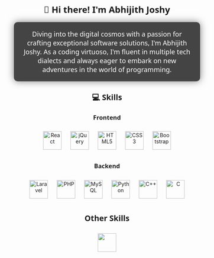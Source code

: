 <div align="center" style="font-family: 'Segoe UI', Tahoma, Geneva, Verdana, sans-serif;">
  <h1 style="font-size: 24px;">👋 Hi there! I'm Abhijith Joshy</h1>
  <p style="font-size: 18px; background-color: #444; color: #fff; padding: 20px; border-radius: 10px; box-shadow: 0 0 20px rgba(0, 0, 0, 0.5);">Diving into the digital cosmos with a passion for crafting exceptional software solutions, I'm Abhijith Joshy. As a coding virtuoso, I'm fluent in multiple tech dialects and always eager to embark on new adventures in the world of programming.</p>
</div>

<h2 align="center" style="font-family: 'Segoe UI', Tahoma, Geneva, Verdana, sans-serif;">💻 Skills</h2>

<h3 align="center" style="font-family: 'Segoe UI', Tahoma, Geneva, Verdana, sans-serif;">Frontend</h3>
<div align="center">
  <img style="margin: 10px;" src="https://profilinator.rishav.dev/skills-assets/react-original-wordmark.svg" alt="React" height="50" />
  <img style="margin: 10px;" src="" alt="jQuery" height="50" />
  <img style="margin: 10px;" src="https://profilinator.rishav.dev/skills-assets/html5-original-wordmark.svg" alt="HTML5" height="50" />
  <img style="margin: 10px;" src="https://profilinator.rishav.dev/skills-assets/css3-original-wordmark.svg" alt="CSS3" height="50" />
  <img style="margin: 10px;" src="https://profilinator.rishav.dev/skills-assets/bootstrap-plain.svg" alt="Bootstrap" height="50" />
</div>

<h3 align="center" style="font-family: 'Segoe UI', Tahoma, Geneva, Verdana, sans-serif;">Backend</h3>
<div align="center">
  <img style="margin: 10px;" src="https://profilinator.rishav.dev/skills-assets/laravel-plain-wordmark.svg" alt="Laravel" height="50" />
  <img style="margin: 10px;" src="https://profilinator.rishav.dev/skills-assets/php-original.svg" alt="PHP" height="50" />
  <img style="margin: 10px;" src="https://profilinator.rishav.dev/skills-assets/mysql-original-wordmark.svg" alt="MySQL" height="50" />
  <img style="margin: 10px;" src="https://profilinator.rishav.dev/skills-assets/python-original.svg" alt="Python" height="50" />
  <img style="margin: 10px;" src="https://profilinator.rishav.dev/skills-assets/cplusplus-original.svg" alt="C++" height="50" />
  <img style="margin: 10px;" src="C_ICON_URL_HERE" alt="C" height="50" />
</div>

<h2 align="center" style="font-family: 'Segoe UI', Tahoma, Geneva, Verdana, sans-serif;">Other Skills</h2>
<div align="center">
  <img style="margin: 10px;" src="https://profilinator.rishav.dev/skills-assets/git-scm-icon.svg" alt "Git" height="50" />
</div>

